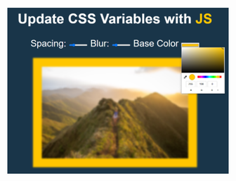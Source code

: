 ![](https://github.com/IrinaSpasova/Challenges/blob/main/JavaScript30/03%20-%20CSS%20Variables/Untitled.png)
